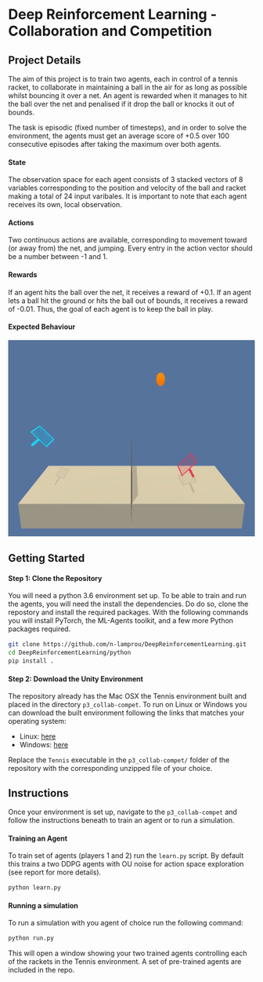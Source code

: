 

# Deep Reinforcement Learning - Collaboration and Competition


## Project Details

The aim of this project is to train two agents, each in control of a tennis racket, to collaborate in maintaining a ball in the air for as long as possible whilst bouncing it over a net. An agent is rewarded when it manages to hit the ball over the net and penalised if it drop the ball or knocks it out of bounds. 

The task is episodic (fixed number of timesteps), and in order to solve the environment, the agents must get an average score of +0.5 over 100 consecutive episodes after taking the maximum over both agents.


#### State 

The observation space for each agent consists of 3 stacked vectors of 8 variables corresponding to the position and velocity of the ball and racket making a total of 24 input varibales. It is important to note that each agent receives its own, local observation.  


#### Actions

Two continuous actions are available, corresponding to movement toward (or away from) the net, and jumping. Every entry in the action vector should be a number between -1 and 1.


#### Rewards

If an agent hits the ball over the net, it receives a reward of +0.1. If an agent lets a ball hit the ground or hits the ball out of bounds, it receives a reward of -0.01.  Thus, the goal of each agent is to keep the ball in play.


#### Expected Behaviour

<img src="images/tennis.gif" width="800" height="400" />



## Getting Started


#### Step 1: Clone the Repository

You will need a python 3.6 environment set up. To be able to train and run the agents, you will need the install the dependencies. Do do so, clone the repostory and install the required packages. With the following commands you will install PyTorch, the ML-Agents toolkit, and a few more Python packages required.

```bash
git clone https://github.com/n-lamprou/DeepReinforcementLearning.git
cd DeepReinforcementLearning/python
pip install .
```


#### Step 2: Download the Unity Environment

The repository already has the Mac OSX the Tennis environment built and placed in the directory `p3_collab-compet`. To run on Linux or Windows you can download the built environment following the links that matches your operating system:

* Linux: [here](https://s3-us-west-1.amazonaws.com/udacity-drlnd/P3/Tennis/Tennis_Linux.zip)
* Windows: [here](https://s3-us-west-1.amazonaws.com/udacity-drlnd/P3/Tennis/Tennis_Windows_x86_64.zip)


Replace the `Tennis` executable in the `p3_collab-compet/` folder of the repository with the corresponding unzipped file of your choice.


## Instructions

Once your environment is set up, navigate to the `p3_collab-compet` and follow the instructions beneath to train an agent or to run a simulation. 

#### Training an Agent

To train set of agents (players 1 and 2) run the `learn.py` script. By default this trains a two DDPG agents with OU noise for action space exploration (see report for more details). 

```bash
python learn.py 
```

#### Running a simulation

To run a simulation with you agent of choice run the following command:

```bash
python run.py 
```

This will open a window showing your two trained agents controlling each of the rackets in the Tennis environment. A set of pre-trained agents are included in the repo.


